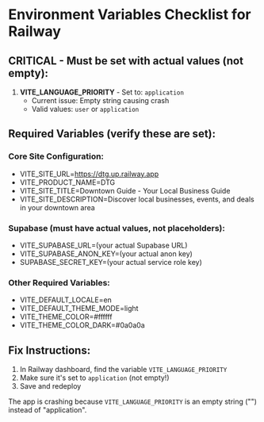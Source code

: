 # Environment Variables Checklist for Railway

## CRITICAL - Must be set with actual values (not empty):

1. **VITE_LANGUAGE_PRIORITY** - Set to: `application`
   - Current issue: Empty string causing crash
   - Valid values: `user` or `application`

## Required Variables (verify these are set):

### Core Site Configuration:
- VITE_SITE_URL=https://dtg.up.railway.app
- VITE_PRODUCT_NAME=DTG
- VITE_SITE_TITLE=Downtown Guide - Your Local Business Guide
- VITE_SITE_DESCRIPTION=Discover local businesses, events, and deals in your downtown area

### Supabase (must have actual values, not placeholders):
- VITE_SUPABASE_URL=(your actual Supabase URL)
- VITE_SUPABASE_ANON_KEY=(your actual anon key)
- SUPABASE_SECRET_KEY=(your actual service role key)

### Other Required Variables:
- VITE_DEFAULT_LOCALE=en
- VITE_DEFAULT_THEME_MODE=light
- VITE_THEME_COLOR=#ffffff
- VITE_THEME_COLOR_DARK=#0a0a0a

## Fix Instructions:

1. In Railway dashboard, find the variable `VITE_LANGUAGE_PRIORITY`
2. Make sure it's set to `application` (not empty!)
3. Save and redeploy

The app is crashing because `VITE_LANGUAGE_PRIORITY` is an empty string ("") instead of "application".
